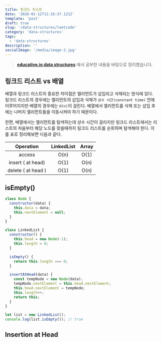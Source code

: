 ```yaml
---
title: 링크드 리스트
date: '2020-01-12T11:16:37.121Z'
template: 'post'
draft: true
slug: '/data-structures/leetcode'
category: 'data-structures'
tags:
  - 'data-structures'
description: ''
socialImage: '/media/image-2.jpg'
---
```


> **[educative.io data structures](https://www.educative.io/courses/data-structures-in-javascript-an-interview-refresher)** 에서 공부한 내용을 바탕으로 정리했습니다.

## 링크드 리스트 vs 배열

배열과 링크드 리스트의 중요한 차이점은 엘리먼트가 삽입되고 삭제되는 방식에 있다. 링크드 리스트의 경우에는 엘리먼트의 삽입과 삭제가 `상수 시간(constant time)` 안에 이루어지지만 배열의 경우에는 `O(n)`이 걸린다. 배열에서 엘리먼트를 삭제 또는 삽입 후에는 나머지 엘리먼트들을 이동시켜야 하기 때문이다.

한편, 배열에서는 엘리먼트를 탐색하는데 상수 시간이 걸리지만 링크드 리스트에서는 리스트의 처음부터 해당 노드를 찾을때까지 링크드 리스트를 순회하며 탐색해야 한다. 이를 표로 정리해보면 다음과 같다.

|     Operation      | **LinkedList** | **Array** |
| :----------------: | :------------: | :-------: |
|       access       |      O(n)      |   O(1)    |
| insert ( at head)  |      O(1)      |   O(n)    |
| delete ( at head ) |      O(1)      |   O(n)    |

## isEmpty()

```js
class Node {
  constructor(data) {
    this.data = data;
    this.nextElement = null;
  }
}

class LinkedList {
  constructor() {
    this.head = new Node(-1);
    this.length = 0;
  }

  isEmpty() {
    return this.length === 0;
  }

  insertAtHead(data) {
    const tempNode = new Node(data);
    tempNode.nextElement = this.head.nextElement;
    this.head.nextElement = tempNode;
    this.length++;
    return this;
  }
}

let list = new LinkedList();
console.log(list.isEmpty()); // true
```

## Insertion at Head
